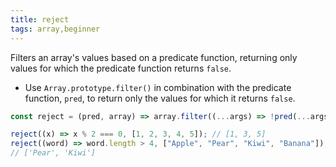 ```yaml
---
title: reject
tags: array,beginner
---
```


Filters an array's values based on a predicate function, returning only values for which the predicate function returns `false`.

- Use `Array.prototype.filter()` in combination with the predicate function, `pred`, to return only the values for which it returns `false`.

```js
const reject = (pred, array) => array.filter((...args) => !pred(...args));
```

```js
reject((x) => x % 2 === 0, [1, 2, 3, 4, 5]); // [1, 3, 5]
reject((word) => word.length > 4, ["Apple", "Pear", "Kiwi", "Banana"]);
// ['Pear', 'Kiwi']
```
